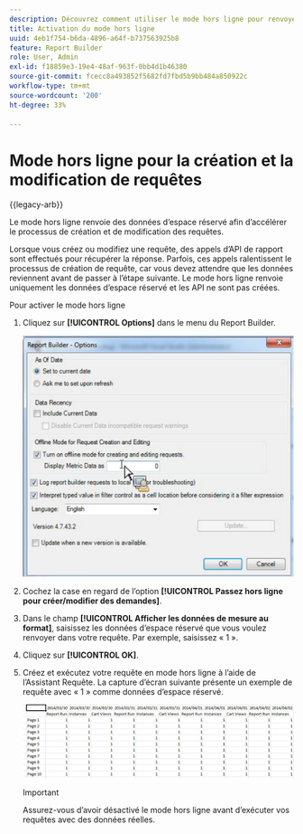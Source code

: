 ```yaml
---
description: Découvrez comment utiliser le mode hors ligne pour renvoyer des données d’espace réservé.
title: Activation du mode hors ligne
uuid: 4eb1f754-b6da-4896-a64f-b737563925b8
feature: Report Builder
role: User, Admin
exl-id: f18859e3-19e4-48af-963f-0bb4d1b46380
source-git-commit: fcecc8a493852f5682fd7fbd5b9bb484a850922c
workflow-type: tm+mt
source-wordcount: '200'
ht-degree: 33%

---
```


# Mode hors ligne pour la création et la modification de requêtes

{{legacy-arb}}

Le mode hors ligne renvoie des données d’espace réservé afin d’accélérer le processus de création et de modification des requêtes.

Lorsque vous créez ou modifiez une requête, des appels d’API de rapport sont effectués pour récupérer la réponse. Parfois, ces appels ralentissent le processus de création de requête, car vous devez attendre que les données reviennent avant de passer à l’étape suivante. Le mode hors ligne renvoie uniquement les données d’espace réservé et les API ne sont pas créées.

Pour activer le mode hors ligne

1. Cliquez sur **[!UICONTROL Options]** dans le menu du Report Builder.

   ![Copie d’écran de l’écran Options avec le mode hors ligne sélectionné.](assets/offline_mode.png)

1. Cochez la case en regard de l’option **[!UICONTROL Passez hors ligne pour créer/modifier des demandes]**.
1. Dans le champ **[!UICONTROL Afficher les données de mesure au format]**, saisissez les données d’espace réservé que vous voulez renvoyer dans votre requête. Par exemple, saisissez « 1 ».
1. Cliquez sur **[!UICONTROL OK]**.
1. Créez et exécutez votre requête en mode hors ligne à l’aide de l’Assistant Requête. La capture d’écran suivante présente un exemple de requête avec « 1 » comme données d’espace réservé.

   ![Capture d’écran montrant l’exemple de mode hors ligne utilisant 1 comme espace réservé.](assets/offline_mode_example.png)

   >[!IMPORTANT]
   >
   >Assurez-vous d’avoir désactivé le mode hors ligne avant d’exécuter vos requêtes avec des données réelles.
